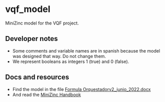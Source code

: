 # vqf_model

MiniZinc model for the VQF project.

## Developer notes

* Some comments and variable names are in spanish because the model was designed that way. Do not change them.
* We represent booleans as integers 1 (true) and 0 (false).

## Docs and resources

* Find the model in the file [Formula Orquestadorv2_junio_2022.docx](./docs/Formula%20Orquestadorv2_junio_2022.docx)
* And read the [MiniZinc Handbook](https://www.minizinc.org/doc-2.6.4/en/index.html)
